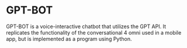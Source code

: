 # GPT-BOT
GPT-BOT is a voice-interactive chatbot that utilizes the GPT API. It replicates the functionality of the conversational 4 omni used in a mobile app, but is implemented as a program using Python.
